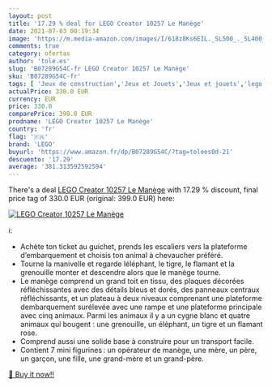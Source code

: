 ```yaml
---
layout: post
title: '17.29 % deal for LEGO Creator 10257 Le Manège'
date: 2021-07-03 00:19:34
image: 'https://m.media-amazon.com/images/I/618z8Ks6EIL._SL500_._SL400_.jpg'
comments: true
category: ofertas
author: 'tole.es'
slug: 'B07289G54C-fr LEGO Creator 10257 Le Manège'
sku: 'B07289G54C-fr'
tags: [ 'Jeux de construction','Jeux et Jouets','Jeux et jouets','lego', ]
actualPrice: 330.0 EUR
currency: EUR
price: 330.0
comparePrice: 399.0 EUR
prodname: 'LEGO Creator 10257 Le Manège'
country: 'fr'
flag: '🇫🇷'
brand: 'LEGO'
buyurl: 'https://www.amazon.fr/dp/B07289G54C/?tag=tolees0d-21'
descuento: '17.29'
average: '381.313592592594'
---
```


There's a deal [LEGO Creator 10257 Le Manège](https://www.amazon.fr/dp/B07289G54C/?tag=tolees0d-21)  with  17.29 % discount, final price tag of  330.0 EUR (original: 399.0 EUR) here:

[![LEGO Creator 10257 Le Manège](https://m.media-amazon.com/images/I/618z8Ks6EIL._SL500_._SL400_.jpg)](https://www.amazon.fr/dp/B07289G54C/?tag=tolees0d-21)

ℹ️:

- Achète ton ticket au guichet, prends les escaliers vers la plateforme d’embarquement et choisis ton animal à chevaucher préféré.
- Tourne la manivelle et regarde léléphant, le tigre, le flamant et la grenouille monter et descendre alors que le manège tourne.
- Le manège comprend un grand toit en tissu, des plaques décorées réfléchissantes avec des détails bleus et dorés, des panneaux centraux réfléchissants, et un plateau à deux niveaux comprenant une plateforme dembarquement surélevée avec une rampe et une plateforme principale avec cinq animaux. Parmi les animaux il y a un cygne blanc et quatre animaux qui bougent : une grenouille, un éléphant, un tigre et un flamant rose.
- Comprend aussi une solide base à construire pour un transport facile.
- Contient 7 mini figurines : un opérateur de manège, une mère, un père, un garçon, une fille, une grand-mère et un grand-père.

[🛒 Buy it now!!](https://www.amazon.fr/dp/B07289G54C/?tag=tolees0d-21)
